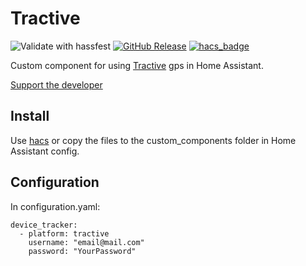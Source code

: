 # Tractive
![Validate with hassfest](https://github.com/Danielhiversen/home_assistant_tractive/workflows/Validate%20with%20hassfest/badge.svg)
[![GitHub Release][releases-shield]][releases]
[![hacs_badge][hacs-shield]][hacs]

Custom component for using [Tractive](https://tractive.com/) gps in Home Assistant.

[Support the developer](http://paypal.me/dahoiv)


## Install
Use [hacs](https://hacs.xyz/) or copy the files to the custom_components folder in Home Assistant config.

## Configuration 

In configuration.yaml:

```
device_tracker:
  - platform: tractive
    username: "email@mail.com"
    password: "YourPassword"
```


[releases]: https://github.com/Danielhiversen/home_assistant_tractive/releases
[releases-shield]: https://img.shields.io/github/release/Danielhiversen/home_assistant_tractive.svg?style=popout
[downloads-total-shield]: https://img.shields.io/github/downloads/Danielhiversen/home_assistant_tractive/total
[hacs-shield]: https://img.shields.io/badge/HACS-Default-orange.svg
[hacs]: https://hacs.xyz/docs/default_repositories
